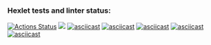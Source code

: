 ### Hexlet tests and linter status:
[![Actions Status](https://github.com/ArtourBatiskaf/python-project-49/actions/workflows/hexlet-check.yml/badge.svg)](https://github.com/ArtourBatiskaf/python-project-49/actions)
<a href="https://codeclimate.com/github/ArtourBatiskaf/python-project-49/maintainability"><img src="https://api.codeclimate.com/v1/badges/3552ce47e1aff5d77927/maintainability" /></a>
[![asciicast](https://asciinema.org/a/SOiVJrFxmJn435KufIrtX0lpv.svg)](https://asciinema.org/a/SOiVJrFxmJn435KufIrtX0lpv)
[![asciicast](https://asciinema.org/a/5IxCxOK2PKcWCORil3Xgi8wvv.svg)](https://asciinema.org/a/5IxCxOK2PKcWCORil3Xgi8wvv)
[![asciicast](https://asciinema.org/a/pqAhBT1TwKBrGdyEZ8CO6WeoR.svg)](https://asciinema.org/a/pqAhBT1TwKBrGdyEZ8CO6WeoR)
[![asciicast](https://asciinema.org/a/xGh7TG1PjW4hTSPUyHTqeyElL.svg)](https://asciinema.org/a/xGh7TG1PjW4hTSPUyHTqeyElL)
[![asciicast](https://asciinema.org/a/dvCoTRbwsmhEeo1mLlHmBqAsR.svg)](https://asciinema.org/a/dvCoTRbwsmhEeo1mLlHmBqAsR)
